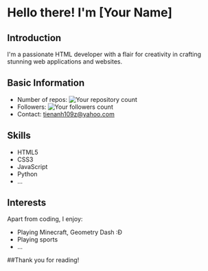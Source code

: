 # Hello there! I'm [Your Name]

## Introduction

I'm a passionate HTML developer with a flair for creativity in crafting stunning web applications and websites.

## Basic Information

- Number of repos: ![Your repository count](https://img.shields.io/github/repos/tienanh109?style=flat-square)
- Followers: ![Your followers count](https://img.shields.io/github/followers/tienanh109?style=flat-square)
- Contact: tienanh109z@yahoo.com

## Skills

- HTML5
- CSS3
- JavaScript
- Python
- ...

## Interests

Apart from coding, I enjoy:
- Playing Minecraft, Geometry Dash :Đ
- Playing sports
- ...

##Thank you for reading!
